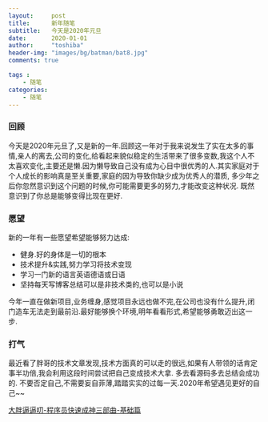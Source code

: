 ```yaml
---
layout:     post
title:      新年随笔
subtitle:   今天是2020年元旦
date:       2020-01-01
author:     "toshiba"
header-img: "images/bg/batman/bat8.jpg"
comments: true

tags :
    - 随笔
categories:
    - 随笔
---
```


### 回顾
今天是2020年元旦了,又是新的一年.回顾这一年对于我来说发生了实在太多的事情,亲人的离去,公司的变化,给看起来貌似稳定的生活带来了很多变数,我这个人不太喜欢变化,主要还是懒.因为懒导致自己没有成为心目中很优秀的人.其实家庭对于个人成长的影响真是至关重要,家庭的因为导致你缺少成为优秀人的潜质, 多少年之后你忽然意识到这个问题的时候,你可能需要更多的努力,才能改变这种状况. 既然意识到了你总是能够变得比现在更好.

### 愿望
新的一年有一些愿望希望能够努力达成: 
* 健身.好的身体是一切的根本
* 技术提升&实践,努力学习将技术变现
* 学习一门新的语言英语德语或日语
* 坚持每天写博客总结可以是非技术类的,也可以是小说

今年一直在做新项目,业务缠身,感觉项目永远也做不完,在公司也没有什么提升,闭门造车无法走到最前沿.最好能够换个环境,明年看看形式,希望能够勇敢迈出这一步.


### 打气
最近看了胖哥的技术文章发现,技术方面真的可以走的很远,如果有人带领的话肯定事半功倍,我会利用这段时间尝试把自己变成技术大拿. 多去看源码多去总结会成功的.
不要否定自己,不需要妄自菲薄,踏踏实实的过每一天.2020年希望遇见更好的自己~~

[大胖逼逼叨-程序员快速成神三部曲-基础篇](https://www.bilibili.com/video/av81092011/)
